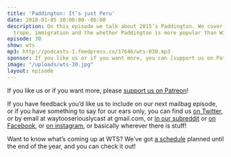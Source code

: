 ```yaml
---
title: 'Paddington: It’s just Peru'
date: 2018-01-05 10:00:00 -06:00
description: On this episode we talk about 2015’s Paddington. We cover the man-in-a-dress
  trope, immigration and the whether Paddington is more popular than Winnie the Pooh.
episode: 30
show: wts
mp3: http://podcasts-1.feedpress.co/17646/wts-030.mp3
sponsor: If you like us or if you want more, you can [support us on Patreon](https://www.patreon.com/clockworkscast)!
image: "/uploads/wts-30.jpg"
layout: episode
---
```


If you like us or if you want more, please [support us on Patreon](https://www.patreon.com/clockworkscast)!

If you have feedback you’d like us to include on our next mailbag episode, or if you have something to say for our ears only, you can find us [on Twitter](http://www.twitter.com/wtscast), or by email at waytooseriouslycast at gmail.com, or [in our subreddit](https://www.reddit.com/r/Goodstuff_fm/) or [on Facebook](http://www.facebook.com/wtscast), or [on instagram](https://www.instagram.com/waytooseriously/), or basically wherever there is stuff!

Want to know what’s coming up at WTS? We’ve got [a schedule](https://docs.google.com/document/d/1f6fvTgbzQOCUD_potL6mWClmSC3D2cOBgKz36OwSC68) planned until the end of the year, and you can check it out!
